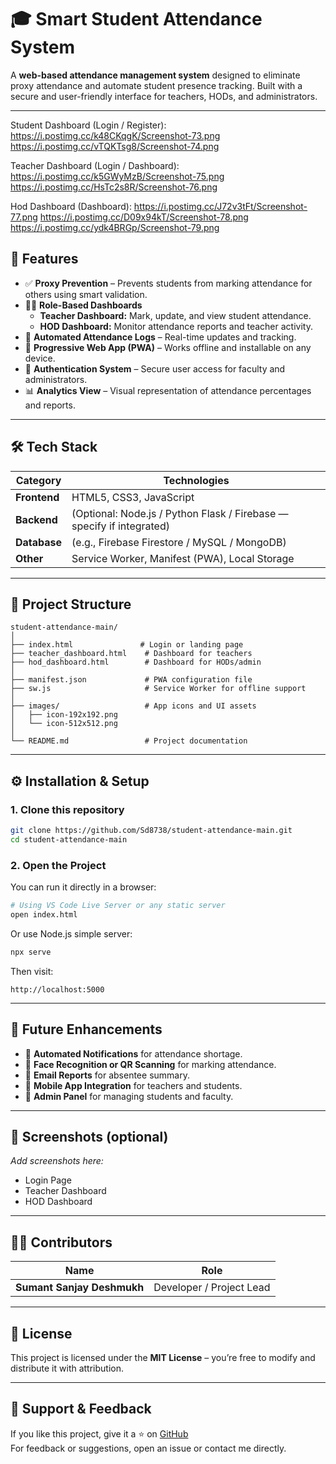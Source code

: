 # 🎓 Smart Student Attendance System

A **web-based attendance management system** designed to eliminate proxy attendance and automate student presence tracking. Built with a secure and user-friendly interface for teachers, HODs, and administrators.

---
Student Dashboard (Login / Register): 
https://i.postimg.cc/k48CKqgK/Screenshot-73.png
https://i.postimg.cc/vTQKTsg8/Screenshot-74.png

Teacher Dashboard (Login / Dashboard):
https://i.postimg.cc/k5GWyMzB/Screenshot-75.png
https://i.postimg.cc/HsTc2s8R/Screenshot-76.png

Hod Dashboard (Dashboard):
https://i.postimg.cc/J72v3tFt/Screenshot-77.png
https://i.postimg.cc/D09x94kT/Screenshot-78.png
https://i.postimg.cc/ydk4BRGp/Screenshot-79.png


## 🚀 Features

- ✅ **Proxy Prevention** – Prevents students from marking attendance for others using smart validation.
- 👨‍🏫 **Role-Based Dashboards**
  - **Teacher Dashboard:** Mark, update, and view student attendance.
  - **HOD Dashboard:** Monitor attendance reports and teacher activity.
- 🧠 **Automated Attendance Logs** – Real-time updates and tracking.
- 📱 **Progressive Web App (PWA)** – Works offline and installable on any device.
- 🔐 **Authentication System** – Secure user access for faculty and administrators.
- 📊 **Analytics View** – Visual representation of attendance percentages and reports.

---

## 🛠️ Tech Stack

| Category | Technologies |
|-----------|---------------|
| **Frontend** | HTML5, CSS3, JavaScript |
| **Backend** | (Optional: Node.js / Python Flask / Firebase — specify if integrated) |
| **Database** | (e.g., Firebase Firestore / MySQL / MongoDB) |
| **Other** | Service Worker, Manifest (PWA), Local Storage |

---

## 📂 Project Structure

```
student-attendance-main/
│
├── index.html               # Login or landing page
├── teacher_dashboard.html    # Dashboard for teachers
├── hod_dashboard.html        # Dashboard for HODs/admin
│
├── manifest.json             # PWA configuration file
├── sw.js                     # Service Worker for offline support
│
├── images/                   # App icons and UI assets
│   ├── icon-192x192.png
│   └── icon-512x512.png
│
└── README.md                 # Project documentation
```

---

## ⚙️ Installation & Setup

### 1. Clone this repository

```bash
git clone https://github.com/Sd8738/student-attendance-main.git
cd student-attendance-main
```

### 2. Open the Project

You can run it directly in a browser:

```bash
# Using VS Code Live Server or any static server
open index.html
```

Or use Node.js simple server:
```bash
npx serve
```

Then visit:
```
http://localhost:5000
```

---

## 🧩 Future Enhancements

- 🔔 **Automated Notifications** for attendance shortage.
- 🤖 **Face Recognition or QR Scanning** for marking attendance.
- 📧 **Email Reports** for absentee summary.
- 📲 **Mobile App Integration** for teachers and students.
- 🧾 **Admin Panel** for managing students and faculty.

---

## 📸 Screenshots (optional)

_Add screenshots here:_
- Login Page  
- Teacher Dashboard  
- HOD Dashboard  

---

## 👨‍💻 Contributors

| Name | Role |
|------|------|
| **Sumant Sanjay Deshmukh** | Developer / Project Lead |

---

## 🪪 License

This project is licensed under the **MIT License** – you’re free to modify and distribute it with attribution.

---

## 🌟 Support & Feedback

If you like this project, give it a ⭐ on [GitHub](https://github.com/)  
For feedback or suggestions, open an issue or contact me directly.
